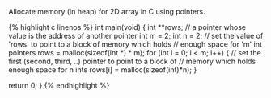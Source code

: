  Allocate memory (in heap) for 2D array in C using pointers.

{% highlight c linenos %}
int main(void) {
  int **rows; // a pointer whose value is the address of another pointer
  int m = 2;
  int n = 2;
  // set the value of 'rows' to point to a block of memory which holds
  // enough space for 'm' int pointers
  rows = malloc(sizeof(int *) * m);
  for (int i = 0; i < m; i++) {
  // set the first (second, third, ..) pointer to point to a block of
  // memory which holds enough space for n ints
    rows[i] = malloc(sizeof(int)*n);
  }

  return 0;
}
{% endhighlight %}
